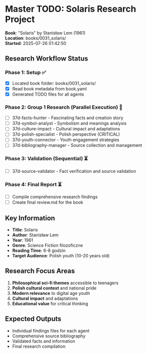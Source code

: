 # Master TODO: Solaris Research Project

**Book**: "Solaris" by Stanisław Lem (1961)  
**Location**: books/0031_solaris/  
**Started**: 2025-07-26 01:42:50  

## Research Workflow Status

### Phase 1: Setup ✅
- [x] Located book folder: books/0031_solaris/
- [x] Read book metadata from book.yaml
- [x] Generated TODO files for all agents

### Phase 2: Group 1 Research (Parallel Execution) 🔄
- [ ] 37d-facts-hunter - Fascinating facts and creation story
- [ ] 37d-symbol-analyst - Symbolism and meanings analysis
- [ ] 37d-culture-impact - Cultural impact and adaptations
- [ ] 37d-polish-specialist - Polish perspective (CRITICAL)
- [ ] 37d-youth-connector - Youth engagement strategies
- [ ] 37d-bibliography-manager - Source collection and management

### Phase 3: Validation (Sequential) ⏳
- [ ] 37d-source-validator - Fact verification and source validation

### Phase 4: Final Report ⏳
- [ ] Compile comprehensive research findings
- [ ] Create final review.md for the book

## Key Information
- **Title**: Solaris
- **Author**: Stanisław Lem  
- **Year**: 1961
- **Genre**: Science Fiction filozoficzne
- **Reading Time**: 6-8 godzin
- **Target Audience**: Polish youth (10-20 years old)

## Research Focus Areas
1. **Philosophical sci-fi themes** accessible to teenagers
2. **Polish cultural context** and national pride
3. **Modern relevance** to digital age youth
4. **Cultural impact** and adaptations
5. **Educational value** for critical thinking

## Expected Outputs
- Individual findings files for each agent
- Comprehensive source bibliography
- Validated facts and information
- Final research compilation